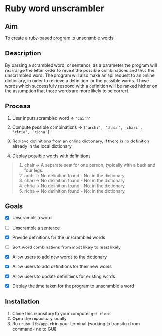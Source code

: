 # Ruby word unscrambler

## Aim
  To create a ruby-based program to unscramble words

## Description
  By passing a scrambled word, or sentence, as a parameter the program will rearrange the letter order to reveal the possible combinations and thus the unscrambled word. The program will also make an api request to an online dictionary, in order to retrieve a definition for the possible words. Those words which successfully respond with a definition will be ranked higher on the assumption that those words are more likely to be correct.

## Process

1) User inputs scrambled word => `"cairh"`

2) Compute possible combinations => `['archi', 'chair', 'chari', 'chria', 'richa']`

3) Retrieve definitions from an online dictionary, if there is no definition already in the local dictionary

4) Display possible words with definitions

> 1) chair -> A separate seat for one person, typically with a back and four legs.
> 2) archi -> No definition found - Not in the dictionary
> 3) chari -> No definition found - Not in the dictionary
> 4) chria -> No definition found - Not in the dictionary
> 5) richa -> No definition found - Not in the dictionary

## Goals

- [X] Unscramble a word
- [ ] Unscramble a sentence
- [X] Provide definitions for the unscrambled words
- [ ] Sort word combinations from most likely to least likely
- [X] Allow users to add new words to the dictionary
- [X] Allow users to add definitions for their new words
- [X] Allow users to update definitions for existing words
- [X] Display the time taken for the program to unscramble a word


## Installation

1) Clone this repository to your computer `git clone`
2) Open the repository locally
3) Run `ruby lib/app.rb` in your terminal (working to transiton from command-line to GUI)



